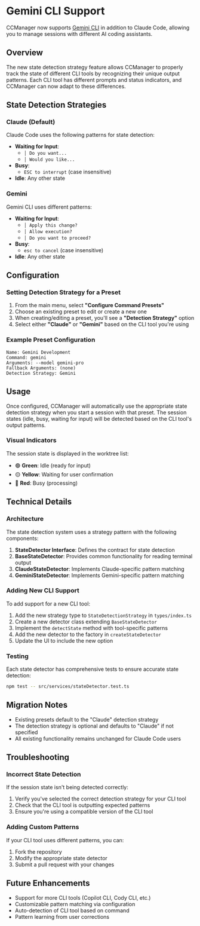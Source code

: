 # Gemini CLI Support

CCManager now supports [Gemini CLI](https://github.com/google-gemini/gemini-cli) in addition to Claude Code, allowing you to manage sessions with different AI coding assistants.

## Overview

The new state detection strategy feature allows CCManager to properly track the state of different CLI tools by recognizing their unique output patterns. Each CLI tool has different prompts and status indicators, and CCManager can now adapt to these differences.

## State Detection Strategies

### Claude (Default)

Claude Code uses the following patterns for state detection:

- **Waiting for Input**: 
  - `│ Do you want...`
  - `│ Would you like...`
- **Busy**: 
  - `ESC to interrupt` (case insensitive)
- **Idle**: Any other state

### Gemini

Gemini CLI uses different patterns:

- **Waiting for Input**:
  - `│ Apply this change?`
  - `│ Allow execution?`
  - `│ Do you want to proceed?`
- **Busy**:
  - `esc to cancel` (case insensitive)
- **Idle**: Any other state

## Configuration

### Setting Detection Strategy for a Preset

1. From the main menu, select **"Configure Command Presets"**
2. Choose an existing preset to edit or create a new one
3. When creating/editing a preset, you'll see a **"Detection Strategy"** option
4. Select either **"Claude"** or **"Gemini"** based on the CLI tool you're using

### Example Preset Configuration

```
Name: Gemini Development
Command: gemini
Arguments: --model gemini-pro
Fallback Arguments: (none)
Detection Strategy: Gemini
```

## Usage

Once configured, CCManager will automatically use the appropriate state detection strategy when you start a session with that preset. The session states (idle, busy, waiting for input) will be detected based on the CLI tool's output patterns.

### Visual Indicators

The session state is displayed in the worktree list:
- 🟢 **Green**: Idle (ready for input)
- 🟡 **Yellow**: Waiting for user confirmation
- 🔴 **Red**: Busy (processing)

## Technical Details

### Architecture

The state detection system uses a strategy pattern with the following components:

1. **StateDetector Interface**: Defines the contract for state detection
2. **BaseStateDetector**: Provides common functionality for reading terminal output
3. **ClaudeStateDetector**: Implements Claude-specific pattern matching
4. **GeminiStateDetector**: Implements Gemini-specific pattern matching

### Adding New CLI Support

To add support for a new CLI tool:

1. Add the new strategy type to `StateDetectionStrategy` in `types/index.ts`
2. Create a new detector class extending `BaseStateDetector`
3. Implement the `detectState` method with tool-specific patterns
4. Add the new detector to the factory in `createStateDetector`
5. Update the UI to include the new option

### Testing

Each state detector has comprehensive tests to ensure accurate state detection:

```bash
npm test -- src/services/stateDetector.test.ts
```

## Migration Notes

- Existing presets default to the "Claude" detection strategy
- The detection strategy is optional and defaults to "Claude" if not specified
- All existing functionality remains unchanged for Claude Code users

## Troubleshooting

### Incorrect State Detection

If the session state isn't being detected correctly:

1. Verify you've selected the correct detection strategy for your CLI tool
2. Check that the CLI tool is outputting expected patterns
3. Ensure you're using a compatible version of the CLI tool

### Adding Custom Patterns

If your CLI tool uses different patterns, you can:

1. Fork the repository
2. Modify the appropriate state detector
3. Submit a pull request with your changes

## Future Enhancements

- Support for more CLI tools (Copilot CLI, Cody CLI, etc.)
- Customizable pattern matching via configuration
- Auto-detection of CLI tool based on command
- Pattern learning from user corrections